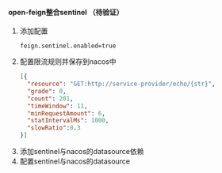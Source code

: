 #### open-feign整合sentinel （待验证）
1. 添加配置
    ```properties
    feign.sentinel.enabled=true
    ```
2. 配置限流规则并保存到nacos中
    ```json
    [{
      "resource": "GET:http://service-provider/echo/{str}",
      "grade": 0,
      "count": 201,
      "timeWindow": 11,
      "minRequestAmount": 6,
      "statIntervalMs": 1000,
      "slowRatio":0.3
    }]
    ```
3. 添加sentinel与nacos的datasource依赖
4. 配置sentinel与nacos的datasource